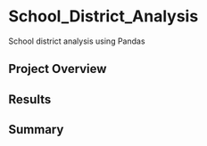 # School_District_Analysis
School district analysis using Pandas
## Project Overview

## Results

## Summary
